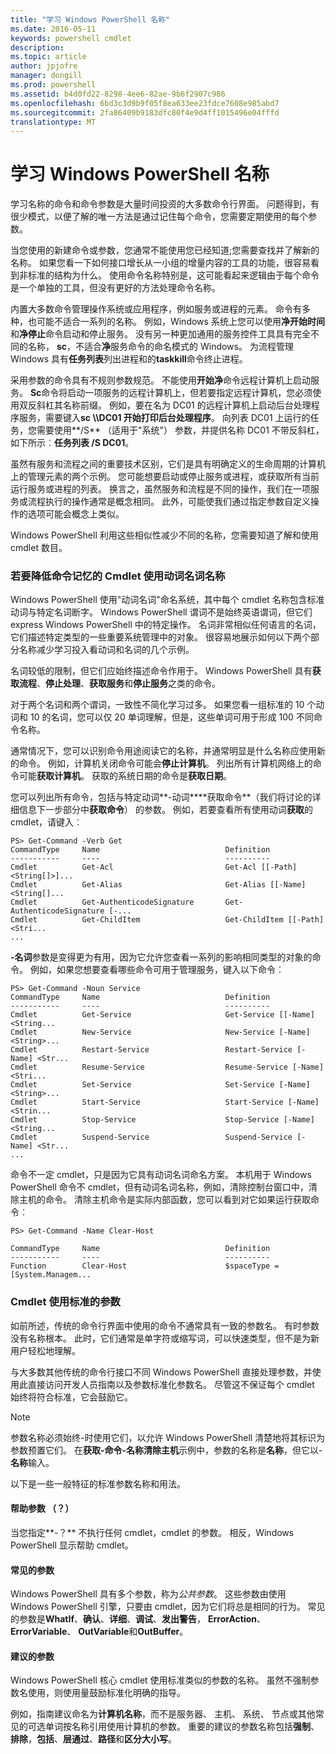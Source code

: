 ```yaml
---
title: "学习 Windows PowerShell 名称"
ms.date: 2016-05-11
keywords: powershell cmdlet
description: 
ms.topic: article
author: jpjofre
manager: dongill
ms.prod: powershell
ms.assetid: b4d0fd22-8298-4ee6-82ae-9b6f2907c986
ms.openlocfilehash: 6bd3c3d9b9f05f8ea633ee23fdce7608e985abd7
ms.sourcegitcommit: 2fa86409b9183dfc80f4e9d4ff1015496e04fffd
translationtype: MT
---
```

# 学习 Windows PowerShell 名称
学习名称的命令和命令参数是大量时间投资的大多数命令行界面。 问题得到，有很少模式，以便了解的唯一方法是通过记住每个命令，您需要定期使用的每个参数。

当您使用的新建命令或参数，您通常不能使用您已经知道;您需要查找并了解新的名称。 如果您看一下如何接口增长从一小组的增量内容的工具的功能，很容易看到非标准的结构为什么。 使用命令名称特别是，这可能看起来逻辑由于每个命令是一个单独的工具，但没有更好的方法处理命令名称。

内置大多数命令管理操作系统或应用程序，例如服务或进程的元素。 命令有多种，也可能不适合一系列的名称。 例如，Windows 系统上您可以使用**净开始时间**和**净停止**命令启动和停止服务。 没有另一种更加通用的服务控件工具具有完全不同的名称， **sc**，不适合**净**服务命令的命名模式的 Windows。 为流程管理 Windows 具有**任务列表**列出进程和的**taskkill**命令终止进程。

采用参数的命令具有不规则参数规范。 不能使用**开始净**命令远程计算机上启动服务。 **Sc**命令将启动一项服务的远程计算机上，但若要指定远程计算机，您必须使用双反斜杠其名称前缀。 例如，要在名为 DC01 的远程计算机上启动后台处理程序服务，需要键入**sc \\\\DC01 开始打印后台处理程序**。 向列表 DC01 上运行的任务，您需要使用**/S** （适用于"系统"） 参数，并提供名称 DC01 不带反斜杠，如下所示︰**任务列表 /S DC01**。

虽然有服务和流程之间的重要技术区别，它们是具有明确定义的生命周期的计算机上的管理元素的两个示例。 您可能想要启动或停止服务或进程，或获取所有当前运行服务或进程的列表。 换言之，虽然服务和流程是不同的操作，我们在一项服务或流程执行的操作通常是概念相同。 此外，可能使我们通过指定参数自定义操作的选项可能会概念上类似。

Windows PowerShell 利用这些相似性减少不同的名称，您需要知道了解和使用 cmdlet 数目。

### 若要降低命令记忆的 Cmdlet 使用动词名词名称
Windows PowerShell 使用"动词名词"命名系统，其中每个 cmdlet 名称包含标准动词与特定名词断字。 Windows PowerShell 谓词不是始终英语谓词，但它们 express Windows PowerShell 中的特定操作。 名词非常相似任何语言的名词，它们描述特定类型的一些重要系统管理中的对象。 很容易地展示如何以下两个部分名称减少学习投入看动词和名词的几个示例。

名词较低的限制，但它们应始终描述命令作用于。 Windows PowerShell 具有**获取流程**、**停止处理**、**获取服务**和**停止服务**之类的命令。

对于两个名词和两个谓词，一致性不简化学习过多。 如果您看一组标准的 10 个动词和 10 的名词，您可以仅 20 单词理解，但是，这些单词可用于形成 100 不同命令名称。

通常情况下，您可以识别命令用途阅读它的名称，并通常明显是什么名称应使用新的命令。 例如，计算机关闭命令可能会**停止计算机**。 列出所有计算机网络上的命令可能**获取计算机**。 获取的系统日期的命令是**获取日期**。

您可以列出所有命令，包括与特定动词**-动词****获取命令**（我们将讨论的详细信息下一步部分中**获取命令**） 的参数。 例如，若要查看所有使用动词**获取**的 cmdlet，请键入︰

```
PS> Get-Command -Verb Get
CommandType     Name                            Definition
-----------     ----                            ----------
Cmdlet          Get-Acl                         Get-Acl [[-Path] <String[]>]...
Cmdlet          Get-Alias                       Get-Alias [[-Name] <String[]...
Cmdlet          Get-AuthenticodeSignature       Get-AuthenticodeSignature [-...
Cmdlet          Get-ChildItem                   Get-ChildItem [[-Path] <Stri...
...
```

**-名词**参数是变得更为有用，因为它允许您查看一系列的影响相同类型的对象的命令。 例如，如果您想要查看哪些命令可用于管理服务，键入以下命令︰

```
PS> Get-Command -Noun Service
CommandType     Name                            Definition
-----------     ----                            ----------
Cmdlet          Get-Service                     Get-Service [[-Name] <String...
Cmdlet          New-Service                     New-Service [-Name] <String>...
Cmdlet          Restart-Service                 Restart-Service [-Name] <Str...
Cmdlet          Resume-Service                  Resume-Service [-Name] <Stri...
Cmdlet          Set-Service                     Set-Service [-Name] <String>...
Cmdlet          Start-Service                   Start-Service [-Name] <Strin...
Cmdlet          Stop-Service                    Stop-Service [-Name] <String...
Cmdlet          Suspend-Service                 Suspend-Service [-Name] <Str... 
...
```

命令不一定 cmdlet，只是因为它具有动词名词命名方案。 本机用于 Windows PowerShell 命令不 cmdlet，但有动词名词名称，例如，清除控制台窗口中，清除主机的命令。 清除主机命令是实际内部函数，您可以看到对它如果运行获取命令︰

```
PS> Get-Command -Name Clear-Host

CommandType     Name                            Definition
-----------     ----                            ----------
Function        Clear-Host                      $spaceType = [System.Managem...
```

### Cmdlet 使用标准的参数
如前所述，传统的命令行界面中使用的命令不通常具有一致的参数名。 有时参数没有名称根本。 此时，它们通常是单字符或缩写词，可以快速类型，但不是为新用户轻松地理解。

与大多数其他传统的命令行接口不同 Windows PowerShell 直接处理参数，并使用此直接访问开发人员指南以及参数标准化参数名。 尽管这不保证每个 cmdlet 始终将符合标准，它会鼓励它。

> [!NOTE]
> 参数名称必须始终-时使用它们，以允许 Windows PowerShell 清楚地将其标识为参数预置它们。 在**获取-命令-名称清除主机**示例中，参数的名称是**名称**，但它以-**名称**输入。

以下是一些一般特征的标准参数名称和用法。

#### 帮助参数 （？）
当您指定**-？** 不执行任何 cmdlet，cmdlet 的参数。 相反，Windows PowerShell 显示帮助 cmdlet。

#### 常见的参数
Windows PowerShell 具有多个参数，称为*公共参数*。 这些参数由使用 Windows PowerShell 引擎，只要由 cmdlet，因为它们将总是相同的行为。 常见的参数是**WhatIf**、**确认**、**详细**、**调试**、**发出警告**， **ErrorAction**、 **ErrorVariable**、 **OutVariable**和**OutBuffer**。

#### 建议的参数
Windows PowerShell 核心 cmdlet 使用标准类似的参数的名称。 虽然不强制参数名使用，则使用量鼓励标准化明确的指导。

例如，指南建议命名为**计算机名称**，而不是服务器、 主机、 系统、 节点或其他常见的可选单词按名称引用使用计算机的参数。 重要的建议的参数名称包括**强制**、**排除**，**包括**、**层通过**、**路径**和**区分大小写**。


